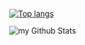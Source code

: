[![Top langs](https://github-readme-stats.vercel.app/api/top-langs/?username=DatRekiBurner&layout=compact&show_icons=true&theme=dracula)](https://github.com/DatRekiBurner)

![my Github Stats](https://github-readme-stats.vercel.app/api?username=DatRekiBurner&count_private=true&show_icons=true&theme=dracula)
